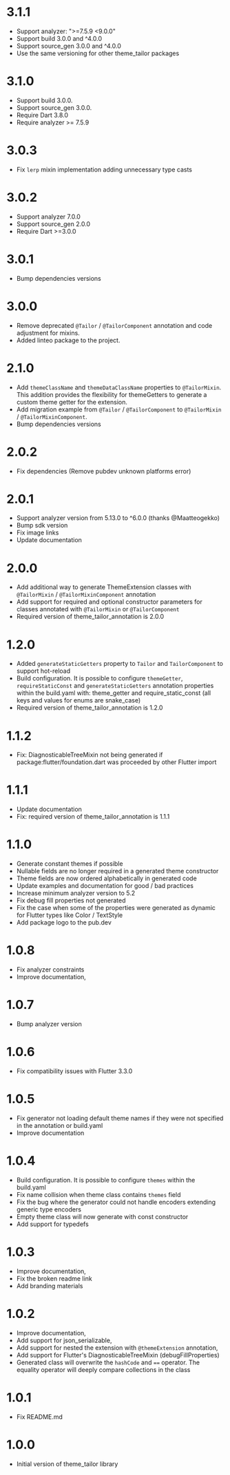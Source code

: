 # 3.1.1
- Support analyzer: ">=7.5.9 <9.0.0"
- Support build 3.0.0 and ^4.0.0
- Support source_gen 3.0.0 and ^4.0.0
- Use the same versioning for other theme_tailor packages

# 3.1.0
- Support build 3.0.0.
- Support source_gen 3.0.0.
- Require Dart 3.8.0
- Require analyzer >= 7.5.9

# 3.0.3
- Fix `lerp` mixin implementation adding unnecessary type casts

# 3.0.2
- Support analyzer 7.0.0
- Support source_gen 2.0.0
- Require Dart >=3.0.0

# 3.0.1
- Bump dependencies versions

# 3.0.0
- Remove deprecated `@Tailor` / `@TailorComponent` annotation and code adjustment for mixins.
- Added linteo package to the project.

# 2.1.0
- Add `themeClassName` and `themeDataClassName` properties to `@TailorMixin`. This addition provides the flexibility for themeGetters to generate a custom theme getter for the extension.
- Add migration example from `@Tailor` / `@TailorComponent` to `@TailorMixin` / `@TailorMixinComponent`.
- Bump dependencies versions

# 2.0.2
- Fix dependencies (Remove pubdev unknown platforms error)

# 2.0.1
- Support analyzer version from 5.13.0 to ^6.0.0 (thanks @Maatteogekko)
- Bump sdk version
- Fix image links
- Update documentation

# 2.0.0
- Add additional way to generate ThemeExtension classes with `@TailorMixin` / `@TailorMixinComponent` annotation
- Add support for required and optional constructor parameters for classes annotated with `@TailorMixin` or `@TailorComponent`
- Required version of theme_tailor_annotation is 2.0.0

# 1.2.0
- Added `generateStaticGetters` property to `Tailor` and `TailorComponent` to support hot-reload
- Build configuration. It is possible to configure `themeGetter`, `requireStaticConst` and `generateStaticGetters` annotation properties within the build.yaml with: theme_getter and require_static_const (all keys and values for enums are snake_case)
- Required version of theme_tailor_annotation is 1.2.0

# 1.1.2
- Fix: DiagnosticableTreeMixin not being generated if package:flutter/foundation.dart was proceeded by other Flutter import

# 1.1.1
- Update documentation
- Fix: required version of theme_tailor_annotation is 1.1.1

# 1.1.0
- Generate constant themes if possible
- Nullable fields are no longer required in a generated theme constructor
- Theme fields are now ordered alphabetically in generated code
- Update examples and documentation for good / bad practices
- Increase minimum analyzer version to 5.2
- Fix debug fill properties not generated
- Fix the case when some of the properties were generated as dynamic for Flutter types like Color / TextStyle
- Add package logo to the pub.dev

# 1.0.8
- Fix analyzer constraints
- Improve documentation,

# 1.0.7
- Bump analyzer version

# 1.0.6
- Fix compatibility issues with Flutter 3.3.0

# 1.0.5
- Fix generator not loading default theme names if they were not specified in the annotation or build.yaml
- Improve documentation

# 1.0.4
- Build configuration. It is possible to configure `themes` within the build.yaml
- Fix name collision when theme class contains `themes` field
- Fix the bug where the generator could not handle encoders extending generic type encoders
- Empty theme class will now generate with const constructor
- Add support for typedefs

# 1.0.3
- Improve documentation,
- Fix the broken readme link
- Add branding materials

# 1.0.2
- Improve documentation,
- Add support for json_serializable,
- Add support for nested the extension with `@themeExtension` annotation,
- Add support for Flutter's DiagnosticableTreeMixin (debugFillProperties)
- Generated class will overwrite the `hashCode` and `==` operator. The equality operator will deeply compare collections in the class

# 1.0.1
- Fix README.md

# 1.0.0
- Initial version of theme_tailor library
